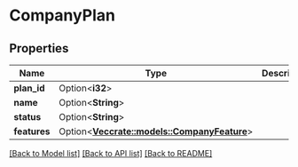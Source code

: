 # CompanyPlan

## Properties

Name | Type | Description | Notes
------------ | ------------- | ------------- | -------------
**plan_id** | Option<**i32**> |  | [optional]
**name** | Option<**String**> |  | [optional]
**status** | Option<**String**> |  | [optional]
**features** | Option<[**Vec<crate::models::CompanyFeature>**](CompanyFeature.md)> |  | [optional]

[[Back to Model list]](../README.md#documentation-for-models) [[Back to API list]](../README.md#documentation-for-api-endpoints) [[Back to README]](../README.md)


